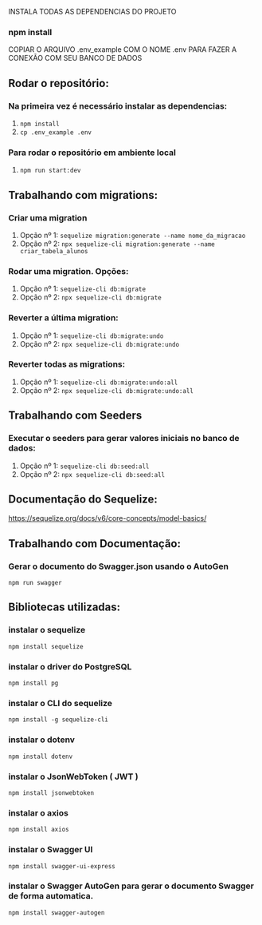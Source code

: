 INSTALA TODAS AS DEPENDENCIAS DO PROJETO
### npm install

COPIAR O ARQUIVO .env_example COM O NOME .env PARA FAZER A CONEXÃO COM SEU BANCO DE DADOS


## Rodar o repositório:

### Na primeira vez é necessário instalar as dependencias:
1. `npm install`
2. `cp .env_example .env`

### Para rodar o repositório em ambiente local
1. `npm run start:dev`

## Trabalhando com migrations:

### Criar uma migration
1. Opção nº 1: `sequelize migration:generate --name nome_da_migracao`
2. Opção nº 2: `npx sequelize-cli migration:generate --name criar_tabela_alunos`

### Rodar uma migration. Opções:
1. Opção nº 1: `sequelize-cli db:migrate`
2. Opção nº 2: `npx sequelize-cli db:migrate`

### Reverter a última migration:
1. Opção nº 1: `sequelize-cli db:migrate:undo`
2. Opção nº 2: `npx sequelize-cli db:migrate:undo`

### Reverter todas as migrations:
1. Opção nº 1: `sequelize-cli db:migrate:undo:all`
2. Opção nº 2: `npx sequelize-cli db:migrate:undo:all`


## Trabalhando com Seeders

### Executar o seeders para gerar valores iniciais no banco de dados:
1. Opção nº 1: `sequelize-cli db:seed:all`
2. Opção nº 2: `npx sequelize-cli db:seed:all`

## Documentação do Sequelize:
https://sequelize.org/docs/v6/core-concepts/model-basics/

## Trabalhando com Documentação:

### Gerar o documento do Swagger.json usando o AutoGen

`npm run swagger`

## Bibliotecas utilizadas:

### instalar o sequelize
`npm install sequelize` 
### instalar o driver do PostgreSQL
`npm install pg` 
### instalar o CLI do sequelize
`npm install -g sequelize-cli` 
### instalar o dotenv
`npm install dotenv`
### instalar o JsonWebToken ( JWT )
`npm install jsonwebtoken`
### instalar o axios
`npm install axios`
### instalar o Swagger UI
`npm install swagger-ui-express`
### instalar o Swagger AutoGen para gerar o documento Swagger de forma automatica.
`npm install swagger-autogen`